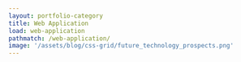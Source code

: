```yaml
---
layout: portfolio-category
title: Web Application
load: web-application
pathmatch: /web-application/
image: '/assets/blog/css-grid/future_technology_prospects.png'
---
```

